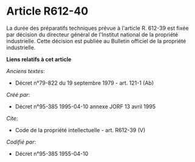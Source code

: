 # Article R612-40

La durée des préparatifs techniques prévue à l'article R. 612-39 est fixée par décision du directeur général de l'Institut
national de la propriété industrielle. Cette décision est publiée au Bulletin officiel de la propriété industrielle.

**Liens relatifs à cet article**

_Anciens textes_:

  - Décret n°79-822 du 19 septembre 1979 - art. 121-1 (Ab)

_Créé par_:

  - Décret n°95-385 1995-04-10 annexe JORF 13 avril 1995

_Cite_:

  - Code de la propriété intellectuelle - art. R612-39 (V)

_Codifié par_:

  - Décret n°95-385 1955-04-10
